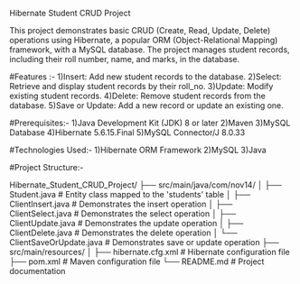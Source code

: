 Hibernate Student CRUD Project


This project demonstrates basic CRUD (Create, Read, Update, Delete) operations using Hibernate, a popular ORM (Object-Relational Mapping) framework, with a MySQL database. The project manages student records, including their roll number, name, and marks, in the database.

#Features :-
1)Insert: Add new student records to the database.
2)Select: Retrieve and display student records by their roll_no.
3)Update: Modify existing student records.
4)Delete: Remove student records from the database.
5)Save or Update: Add a new record or update an existing one.

#Prerequisites:-
1)Java Development Kit (JDK) 8 or later
2)Maven
3)MySQL Database
4)Hibernate 5.6.15.Final
5)MySQL Connector/J 8.0.33

#Technologies Used:-
1)Hibernate ORM Framework
2)MySQL
3)Java

#Project Structure:-
 
Hibernate_Student_CRUD_Project/
├── src/main/java/com/nov14/
│   ├── Student.java                 # Entity class mapped to the 'students' table
│   ├── ClientInsert.java            # Demonstrates the insert operation
│   ├── ClientSelect.java            # Demonstrates the select operation
│   ├── ClientUpdate.java            # Demonstrates the update operation
│   ├── ClientDelete.java            # Demonstrates the delete operation
│   └── ClientSaveOrUpdate.java      # Demonstrates save or update operation
├── src/main/resources/
│   ├── hibernate.cfg.xml            # Hibernate configuration file
├── pom.xml                          # Maven configuration file
└── README.md                        # Project documentation

 
